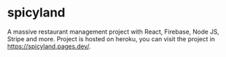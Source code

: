 # spicyland

A massive restaurant management project with React, Firebase, Node JS, Stripe and more.
Project is hosted on heroku, you can visit the project in https://spicyland.pages.dev/.

